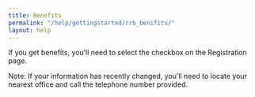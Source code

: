 ```yaml
---
title: Benefits
permalink: "/help/gettingstarted/rrb_benifits/"
layout: help
---
```


If you get  benefits, you’ll need to select the checkbox on the Registration page.

Note: If your information has recently changed, you’ll need to locate your nearest office and call the telephone number provided.